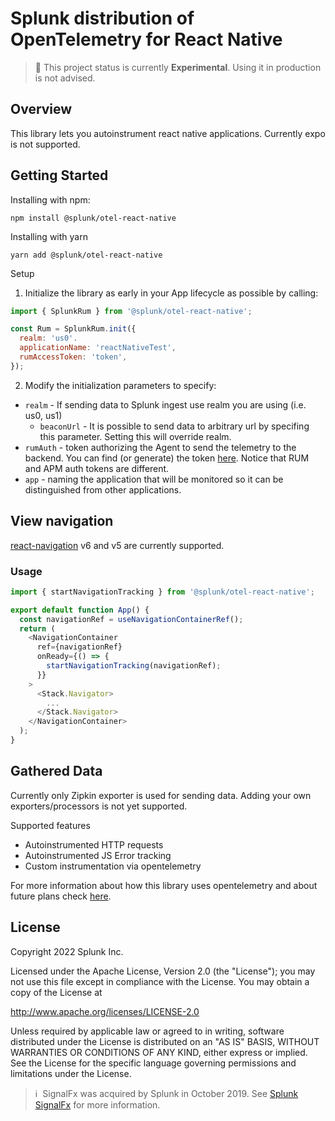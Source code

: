 # Splunk distribution of OpenTelemetry for React Native

> :construction: This project status is currently **Experimental**. Using it in production is not advised.

## Overview
This library lets you autoinstrument react native applications. Currently expo is not supported.

## Getting Started

Installing with npm:
```
npm install @splunk/otel-react-native
```
Installing with yarn
```
yarn add @splunk/otel-react-native
```

Setup
1. Initialize the library as early in your App lifecycle as possible by calling:

```js
import { SplunkRum } from '@splunk/otel-react-native';

const Rum = SplunkRum.init({
  realm: 'us0'.
  applicationName: 'reactNativeTest',
  rumAccessToken: 'token',
});

```

2. Modify the initialization parameters to specify:

- `realm` - If sending data to Splunk ingest use realm you are using (i.e. us0, us1)
  - `beaconUrl` - It is possible to send data to arbitrary url by specifing this parameter. Setting this will override realm.
- `rumAuth` - token authorizing the Agent to send the telemetry to the backend. You can find (or generate) the token [here](https://app.signalfx.com/o11y/#/organization/current?selectedKeyValue=sf_section:accesstokens). Notice that RUM and APM auth tokens are different.
- `app` - naming the application that will be monitored so it can be distinguished from other applications.

## View navigation
[react-navigation](https://github.com/react-navigation/react-navigation) v6 and v5 are currently supported.

### Usage
```js
import { startNavigationTracking } from '@splunk/otel-react-native';

export default function App() {
  const navigationRef = useNavigationContainerRef();
  return (
    <NavigationContainer
      ref={navigationRef}
      onReady={() => {
        startNavigationTracking(navigationRef);
      }}
    >
      <Stack.Navigator>
        ...
      </Stack.Navigator>
    </NavigationContainer>
  );
}
```

## Gathered Data

Currently only Zipkin exporter is used for sending data. Adding your own exporters/processors is not yet supported. 

Supported features
- Autoinstrumented HTTP requests
- Autoinstrumented JS Error tracking
- Custom instrumentation via opentelemetry

For more information about how this library uses opentelemetry and about future plans check [here](CONTRIBUTING.md#Opentelemetry).

## License
Copyright 2022 Splunk Inc.

Licensed under the Apache License, Version 2.0 (the "License");
you may not use this file except in compliance with the License.
You may obtain a copy of the License at

http://www.apache.org/licenses/LICENSE-2.0

Unless required by applicable law or agreed to in writing,
software distributed under the License is distributed on an "AS IS" BASIS,
WITHOUT WARRANTIES OR CONDITIONS OF ANY KIND, either express or implied.
See the License for the specific language governing permissions and limitations under the License.

>ℹ️&nbsp;&nbsp;SignalFx was acquired by Splunk in October 2019. See [Splunk SignalFx](https://www.splunk.com/en_us/investor-relations/acquisitions/signalfx.html) for more information.
